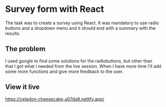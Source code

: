 # Survey form with React

The task was to create a survey using React. It was mandatory to use radio buttons and a dropdown menu and it should end with a summary with the results. 

## The problem

I used google to find some solutions for the radiobuttons, but other than that I got what i needed from the live session. When I have more time I'll add some more functions and give more feedback to the user.

## View it live

https://celadon-cheesecake-a07da9.netlify.app/